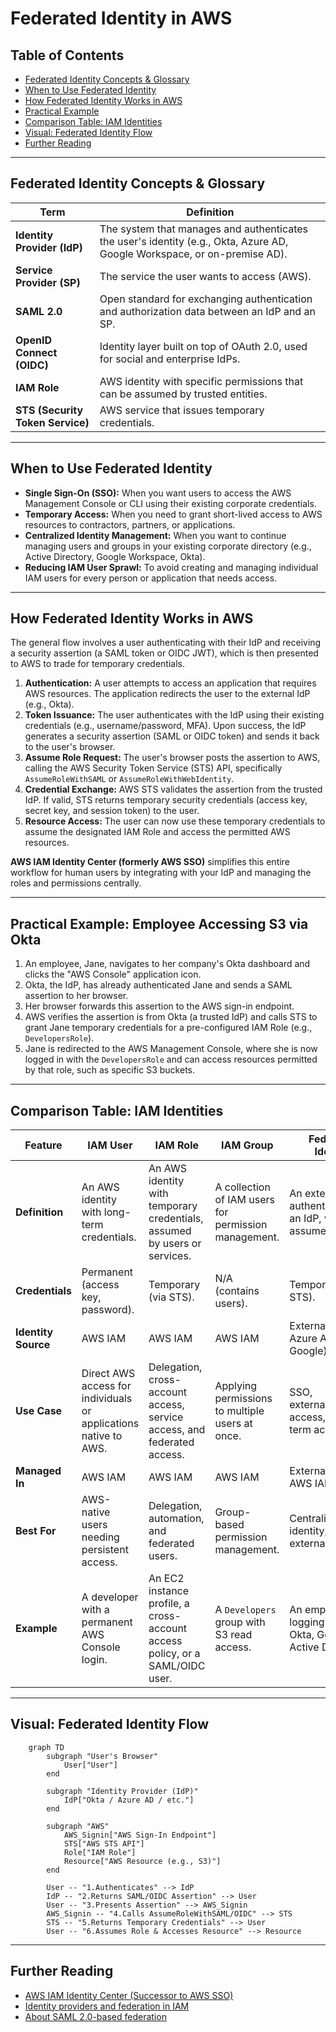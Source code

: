 # Federated Identity in AWS

## Table of Contents
- [Federated Identity Concepts & Glossary](#federated-identity-concepts--glossary)
- [When to Use Federated Identity](#when-to-use-federated-identity)
- [How Federated Identity Works in AWS](#how-federated-identity-works-in-aws)
- [Practical Example](#practical-example)
- [Comparison Table: IAM Identities](#comparison-table-iam-identities)
- [Visual: Federated Identity Flow](#visual-federated-identity-flow)
- [Further Reading](#further-reading)

---

## Federated Identity Concepts & Glossary

| Term | Definition |
|------|------------|
| **Identity Provider (IdP)** | The system that manages and authenticates the user's identity (e.g., Okta, Azure AD, Google Workspace, or on-premise AD). |
| **Service Provider (SP)** | The service the user wants to access (AWS). |
| **SAML 2.0** | Open standard for exchanging authentication and authorization data between an IdP and an SP. |
| **OpenID Connect (OIDC)** | Identity layer built on top of OAuth 2.0, used for social and enterprise IdPs. |
| **IAM Role** | AWS identity with specific permissions that can be assumed by trusted entities. |
| **STS (Security Token Service)** | AWS service that issues temporary credentials. |

---

## When to Use Federated Identity

- **Single Sign-On (SSO):** When you want users to access the AWS Management Console or CLI using their existing corporate credentials.
- **Temporary Access:** When you need to grant short-lived access to AWS resources to contractors, partners, or applications.
- **Centralized Identity Management:** When you want to continue managing users and groups in your existing corporate directory (e.g., Active Directory, Google Workspace, Okta).
- **Reducing IAM User Sprawl:** To avoid creating and managing individual IAM users for every person or application that needs access.

---

## How Federated Identity Works in AWS

The general flow involves a user authenticating with their IdP and receiving a security assertion (a SAML token or OIDC JWT), which is then presented to AWS to trade for temporary credentials.

1.  **Authentication:** A user attempts to access an application that requires AWS resources. The application redirects the user to the external IdP (e.g., Okta).
2.  **Token Issuance:** The user authenticates with the IdP using their existing credentials (e.g., username/password, MFA). Upon success, the IdP generates a security assertion (SAML or OIDC token) and sends it back to the user's browser.
3.  **Assume Role Request:** The user's browser posts the assertion to AWS, calling the AWS Security Token Service (STS) API, specifically `AssumeRoleWithSAML` or `AssumeRoleWithWebIdentity`.
4.  **Credential Exchange:** AWS STS validates the assertion from the trusted IdP. If valid, STS returns temporary security credentials (access key, secret key, and session token) to the user.
5.  **Resource Access:** The user can now use these temporary credentials to assume the designated IAM Role and access the permitted AWS resources.

**AWS IAM Identity Center (formerly AWS SSO)** simplifies this entire workflow for human users by integrating with your IdP and managing the roles and permissions centrally.

---

## Practical Example: Employee Accessing S3 via Okta

1.  An employee, Jane, navigates to her company's Okta dashboard and clicks the "AWS Console" application icon.
2.  Okta, the IdP, has already authenticated Jane and sends a SAML assertion to her browser.
3.  Her browser forwards this assertion to the AWS sign-in endpoint.
4.  AWS verifies the assertion is from Okta (a trusted IdP) and calls STS to grant Jane temporary credentials for a pre-configured IAM Role (e.g., `DevelopersRole`).
5.  Jane is redirected to the AWS Management Console, where she is now logged in with the `DevelopersRole` and can access resources permitted by that role, such as specific S3 buckets.

---

## Comparison Table: IAM Identities

| Feature | IAM User | IAM Role | IAM Group | Federated Identity |
|---|---|---|---|---|
| **Definition** | An AWS identity with long-term credentials. | An AWS identity with temporary credentials, assumed by users or services. | A collection of IAM users for permission management. | An external user authenticated via an IdP, who then assumes a role. |
| **Credentials** | Permanent (access key, password). | Temporary (via STS). | N/A (contains users). | Temporary (via STS). |
| **Identity Source** | AWS IAM | AWS IAM | AWS IAM | External IdP (e.g., Azure AD, Okta, Google). |
| **Use Case** | Direct AWS access for individuals or applications native to AWS. | Delegation, cross-account access, service access, and federated access. | Applying permissions to multiple users at once. | SSO, external/corporate access, short-term access. |
| **Managed In** | AWS IAM | AWS IAM | AWS IAM | External IdP + AWS IAM |
| **Best For** | AWS-native users needing persistent access. | Delegation, automation, and federated users. | Group-based permission management. | Centralized identity, SSO, and external partners. |
| **Example** | A developer with a permanent AWS Console login. | An EC2 instance profile, a cross-account access policy, or a SAML/OIDC user. | A `Developers` group with S3 read access. | An employee logging in via Okta, Google, or Active Directory. |

---

## Visual: Federated Identity Flow

```mermaid
    graph TD
        subgraph "User's Browser"
            User["User"]
        end

        subgraph "Identity Provider (IdP)"
            IdP["Okta / Azure AD / etc."]
        end

        subgraph "AWS"
            AWS_Signin["AWS Sign-In Endpoint"]
            STS["AWS STS API"]
            Role["IAM Role"]
            Resource["AWS Resource (e.g., S3)"]
        end

        User -- "1.Authenticates" --> IdP
        IdP -- "2.Returns SAML/OIDC Assertion" --> User
        User -- "3.Presents Assertion" --> AWS_Signin
        AWS_Signin -- "4.Calls AssumeRoleWithSAML/OIDC" --> STS
        STS -- "5.Returns Temporary Credentials" --> User
        User -- "6.Assumes Role & Accesses Resource" --> Resource
```

---

## Further Reading

- [AWS IAM Identity Center (Successor to AWS SSO)](https://docs.aws.amazon.com/singlesignon/latest/userguide/what-is.html)
- [Identity providers and federation in IAM](https://docs.aws.amazon.com/IAM/latest/UserGuide/id_roles_providers.html)
- [About SAML 2.0-based federation](https://docs.aws.amazon.com/IAM/latest/UserGuide/id_roles_providers_saml.html)
